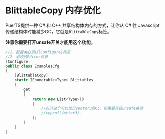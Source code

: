 # BlittableCopy 内存优化
PuerTS提供一种 C# 和 C++ 共享结构体内存的方式，让你从 C# 往 Javascript 传递结构体时能减少GC，它就是`BlittableCopy`标签。

**注意你需要打开unsafe开关才能用这个功能。**
```csharp
//1、配置类必须打[Configure]标签
//2、必须放Editor目录
[Configure]
public class ExamplesCfg
{
    [BlittableCopy]
    static IEnumerable<Type> Blittables
    {
        get
        {
            return new List<Type>()
            {
                //打开这个可以优化Vector3的GC，但需要开启unsafe编译
                //typeof(Vector3),
            };
        }
    }
}
```